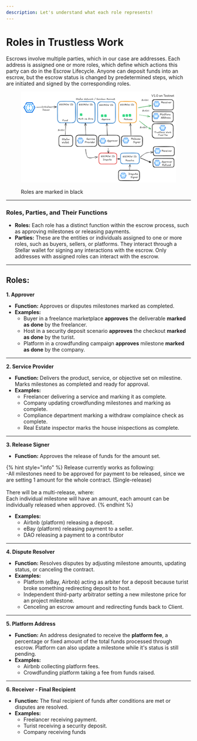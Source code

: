 ```yaml
---
description: Let's understand what each role represents!
---
```


# Roles in Trustless Work

Escrows involve multiple parties, which in our case are addresses. Each address is assigned one or more roles, which define which actions this party can do in the Escrow Lifecycle.  Anyone can deposit funds into an escrow, but the escrow status is changed by predetermined steps, which are initiated and signed by the corresponding roles.

<figure><img src="../.gitbook/assets/image (1) (2) (1).png" alt=""><figcaption><p>Roles are marked in black</p></figcaption></figure>

***

### Roles, Parties, and Their Functions

* **Roles:** Each role has a distinct function within the escrow process, such as approving milestones or releasing payments.
* **Parties:** These are the entities or individuals assigned to one or more roles, such as buyers, sellers, or platforms. They interact through a Stellar wallet for signing any interactions with the escrow. Only addresses with assigned roles can interact with the escrow.

***

## Roles:

**1.  Approver**

* **Function:** Approves or disputes milestones marked as completed.
* **Examples:**
  * Buyer in a freelance marketplace **approves** the deliverable **marked as done** by the freelancer.
  * Host in a security deposit scenario **approves** the checkout **marked as done** by the turist.
  * Platform in a crowdfunding campaign **approves** milestone **marked as done** by the company.

***

**2. Service Provider**

* **Function:** Delivers the product, service, or objective set on milestine. Marks milestones as completed and ready for approval.
* **Examples:**
  * Freelancer delivering a service and marking it as complete.
  * Company updating crowdfunding milestones and marking as complete.
  * Compliance department marking a withdraw complaince check as complete.
  * Real Estate inspector marks the house inispections as complete.&#x20;

***

**3. Release Signer**

* **Function:** Approves the release of funds for the amount set.

{% hint style="info" %}
Release currently works as following: \
-All milestones need to be approved for payment to be released, since we are setting 1 amount for the whole contract. (Single-release)\
\
There will be a multi-release, where: \
Each individual  milestone will have an amount, each amount can be individually released when approved.&#x20;
{% endhint %}



* **Examples:**
  * Airbnb (platform) releasing a deposit.
  * eBay (platform) releasing payment to a seller.
  * DAO releasing a payment to a contributor

***

**4. Dispute Resolver**

* **Function:** Resolves disputes by adjusting milestone amounts, updating status, or canceling the contract.
* **Examples:**
  * Platform (eBay, Airbnb) acting as arbiter for a deposit because turist broke something redirecting deposit to host.
  * Independent third-party arbitrator setting a new milestone price for an project milestone.
  * Cenceling an escrow amount and redirecting funds back to Client.

***

**5. Platform Address**

* **Function:** An address designated to receive the **platform fee**, a percentage or fixed amount of the total funds processed through escrow. Platform can also update a milestone while it's status is still pending.&#x20;
* **Examples:**
  * Airbnb collecting platform fees.
  * Crowdfunding platform taking a fee from funds raised.

***

**6. Receiver - Final Recipient**

* **Function:** The final recipient of funds after conditions are met or disputes are resolved.
* **Examples:**
  * Freelancer receiving payment.
  * Turist receiving a security deposit.
  * Company receiving funds
